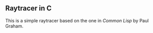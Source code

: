 Raytracer in C
--------------
This is a simple raytracer based on the one in _Common Lisp_ by Paul
Graham. 